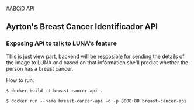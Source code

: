 #ABCiD API
## Ayrton's Breast Cancer Identificador API
### Exposing API to talk to LUNA's feature

This is just view part, backend will be resposible for sending the details of the image to LUNA and based on that information
she'll predict whether the person has a breast cancer.

How to run: 

`$ docker build -t breast-cancer-api .` 

`$ docker run --name breast-cancer-api -d -p 8000:80 breast-cancer-api`